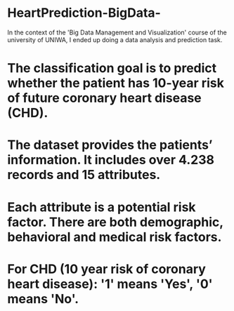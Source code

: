 # HeartPrediction-BigData-

In the context of the 'Big Data Management and Visualization' course of the university
of UNIWA, I ended up doing a data analysis and prediction task.

# The classification goal is to predict whether the patient has 10-year risk of future coronary heart disease (CHD).
# The dataset provides the patients’ information. It includes over 4.238 records and 15 attributes.
# Each attribute is a potential risk factor. There are both demographic, behavioral and medical risk factors.
# For CHD (10 year risk of coronary heart disease): '1' means 'Yes', '0' means 'No'.
